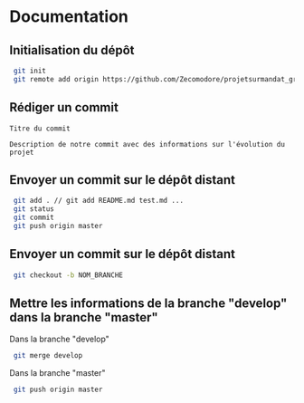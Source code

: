 # Documentation

## Initialisation du dépôt

```bash
 git init
 git remote add origin https://github.com/Zecomodore/projetsurmandat_groupe07.git
```

## Rédiger un commit

```
Titre du commit

Description de notre commit avec des informations sur l'évolution du projet
```

## Envoyer un commit sur le dépôt distant
```bash
 git add . // git add README.md test.md ...
 git status
 git commit
 git push origin master
```

## Envoyer un commit sur le dépôt distant
```bash
 git checkout -b NOM_BRANCHE
```

## Mettre les informations de la branche "develop" dans la branche "master"
Dans la branche "develop"
```bash
 git merge develop
```
Dans la branche "master"
```bash
 git push origin master
```